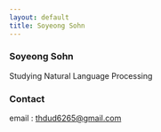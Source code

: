 ```yaml
---
layout: default
title: Soyeong Sohn
---
```


### Soyeong Sohn

Studying Natural Language Processing


### Contact
email : thdud6265@gmail.com

